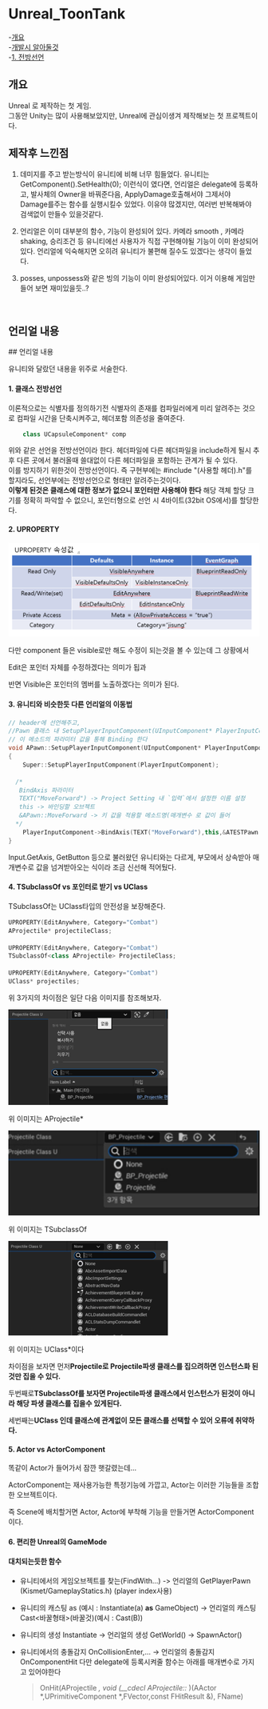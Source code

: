 # Unreal_ToonTank

-[개요](#개요)  
-[개발시 알아둘것](#개발-시-알아둘것)  
    -[1. 전방선언](#1-클래스-전방선언)  

## 개요

Unreal 로 제작하는 첫 게임.  
그동안 Unity는 많이 사용해보았지만, Unreal에 관심이생겨 제작해보는 첫 프로젝트이다.

## **제작후 느낀점**

1. 데미지를 주고 받는방식이 유니티에 비해 너무 힘들었다.
   유니티는 GetComponent().SetHealth(0); 이런식이 였다면, 
   언리얼은 delegate에 등록하고, 발사체의 Owner을 바꿔준다음, ApplyDamage호출해서야 그제서야 Damage를주는 함수를 실행시킬수 있었다. 이유야 많겠지만, 여러번 반복해봐야 검색없이 만들수 있을것같다.

2. 언리얼은 이미 대부분의 함수, 기능이 완성되어 있다.
   카메라 smooth , 카메라 shaking,  승리조건 등 유니티에선 사용자가 직접 구현해야될 기능이 이미 완성되어 있다. 언리얼에 익숙해지면 오히려 유니티가 불편해 질수도 있겠다는 생각이 들었다. 

3. posses, unpossess와 같은 빙의 기능이 이미 완성되어있다. 이거 이용해 게임만들어 보면 재미있을듯..?

 

## 언리얼 내용

\## 언리얼 내용

유니티와 달랐던 내용을 위주로 서술한다.

#### 1. 클래스 전방선언

이론적으로는 식별자를 정의하기전 식별자의 존재를 컴파일러에게 미리 알려주는 것으로 컴파일 시간을 단축시켜주고, 헤더포함 의존성을 줄여준다.  

```cpp
    class UCapsuleComponent* comp
```

위와 같은 선언을 전방선언이라 한다. 헤더파일에 다른 헤더파일을 include하게 될시 추후 다른 곳에서 불러올때 쓸대없이 다른 헤더파일을 포함하는 관계가 될 수 있다.  
이를 방지하기 위한것이 전방선언이다. 즉 구현부에는 #include "(사용할 헤더).h"를 할지라도, 선언부에는 전방선언으로 형태만 알려주는것이다.  
**이렇게 된것은 클래스에 대한 정보가 없으니 포인터만 사용해야 한다**  해당 객체 할당 크기를 정확히 파악할 수 없으니, 포인터형으로 선언 시 4바이트(32bit OS에서)를 할당한다.

#### 2. UPROPERTY

![](./githubImage/graph.png)

다만 component 들은 visible로만 해도 수정이 되는것을 볼 수 있는데 그 상황에서

Edit은 포인터 자체를 수정하겠다는 의미가 됩과

반면 Visible은 포인터의 멤버를 노출하겠다는 의미가 된다.

#### 3. 유니티와 비슷한듯 다른 언리얼의 이동법

```cpp
// header에 선언해주고,
//Pawn 클래스 내 SetupPlayerInputComponent(UInputComponent* PlayerInputComponent) 메소드가 있는데
// 이 메소드의 파라미터 값을 통해 Binding 한다
void APawn::SetupPlayerInputComponent(UInputComponent* PlayerInputComponent)
{
    Super::SetupPlayerInputComponent(PlayerInputComponent);

  /*
   BindAxis 파라미터
   TEXT("MoveForward") -> Project Setting 내 `입력`에서 설정한 이름 설정
   this -> 바인딩할 오브젝트
   &APawn::MoveForward -> 키 값을 적용할 메소드명(매개변수 로 값이 들어
  */
    PlayerInputComponent->BindAxis(TEXT("MoveForward"),this,&ATESTPawn::MoveForward);
}
```

Input.GetAxis, GetButton 등으로 불러왔던 유니티와는 다르게, 부모에서 상속받아 매개변수로 값을 넘겨받아오는 식이라 조금 신선해 적어뒀다.

#### 4. TSubclassOf vs 포인터로 받기 vs UClass

TSubclassOf는 UClass타입의 안전성을 보장해준다.

```cpp
UPROPERTY(EditAnywhere, Category="Combat")
AProjectile* projectileClass;

UPROPERTY(EditAnywhere, Category="Combat")
TSubclassOf<class AProjectile> ProjectileClass;

UPROPERTY(EditAnywhere, Category="Combat")
UClass* projectiles;
```

위 3가지의 차이점은 일단 다음 이미지를 참조해보자.

![](./githubImage/pointer.png)

위 이미지는 AProjectile*

<img src="./githubImage/subclassOf.png" title="" alt="" width="664">

위 이미지는 TSubclassOf 

![](./githubImage/Uclass.png)

위 이미지는 UClass*이다

차이점을 보자면 먼저**Projectile로 Projectile파생 클래스를 집으려하면 인스턴스화 된것만 집을 수 있다.**

두번째로**TSubclassOf를 보자면 Projectile파생 클래스에서 인스턴스가 된것이 아니라 해당 파생 클래스를 집을수 있게된다.**

세번째는**UClass 인데 클래스에 관계없이 모든 클래스를 선택할 수 있어 오류에 취약하다.**

#### 5. Actor vs ActorComponent

똑같이 Actor가 들어가서 잠깐 햇갈렸는데...   

ActorComponent는 재사용가능한 특정기능에 가깝고,
Actor는 이러한 기능들을 조합한 오브젝트이다.

즉 Scene에 배치할거면 Actor, Actor에 부착해 기능을 만들거면 ActorComponent이다.

#### 6. 편리한 Unreal의 GameMode

#### 대치되는듯한 함수

- 유니티에서의 게임오브젝트를 찾는(FindWith...) ->
  언리얼의  GetPlayerPawn (Kismet/GameplayStatics.h) (player index사용)

- 유니티의 캐스팅 as (예시 : Instantiate(a) **as** GameObject) ->
  언리얼의 캐스팅 Cast<바꿀형태>(바꿀것)(예시 : Cast<A>(B))

- 유니티의 생성 Instantiate ->
  언리얼의 생성 GetWorld() -> SpawnActor()

- 유니티에서의 충돌감지 OnCollisionEnter,... ->
  언리얼의 충돌감지 OnComponentHit
  다만 delegate에 등록시켜줄 함수는 아래를 매개변수로 가지고 있어야한다
  
  > OnHit(AProjectile *, void (__cdecl AProjectile::* )(AActor *,UPrimitiveComponent *,FVector,const FHitResult &), FName)
